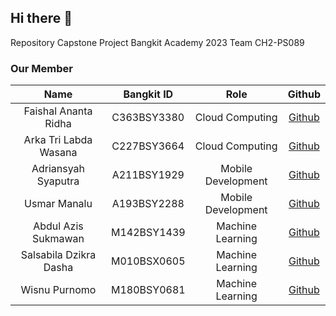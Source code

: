 ## Hi there 👋
Repository Capstone Project Bangkit Academy 2023 Team CH2-PS089

### Our Member

|           Name           | Bangkit ID  |        Role        |                       Github                         |
| :----------------------: | :--------:  | :----------------: | :-------------------------------------------------:  |
|   Faishal Ananta Ridha   | C363BSY3380 |  Cloud Computing   |       [Github](https://github.com/isallkun)          |
|   Arka Tri Labda Wasana  | C227BSY3664 |  Cloud Computing   |      [Github](https://github.com/ArkaTri)            |
|    Adriansyah Syaputra   | A211BSY1929 | Mobile Development |        [Github](https://github.com/Adrnsyh7)         |
|       Usmar Manalu       | A193BSY2288  | Mobile Development |         [Github](https://github.com/usmarmanalu)    |
|    Abdul Azis Sukmawan   | M142BSY1439  |  Machine Learning  | [Github](https://github.com/azissukmawan)           |
|   Salsabila Dzikra Dasha | M010BSX0605  |  Machine Learning  |        [Github](https://github.com/aquariauriga)    |
|       Wisnu Purnomo      | M180BSY0681  |  Machine Learning  |        [Github](https://github.com/WisnuPo)         |

<!--

**Here are some ideas to get you started:**

🙋‍♀️ A short introduction - what is your organization all about?
🌈 Contribution guidelines - how can the community get involved?
👩‍💻 Useful resources - where can the community find your docs? Is there anything else the community should know?
🍿 Fun facts - what does your team eat for breakfast?
🧙 Remember, you can do mighty things with the power of [Markdown](https://docs.github.com/github/writing-on-github/getting-started-with-writing-and-formatting-on-github/basic-writing-and-formatting-syntax)
-->
